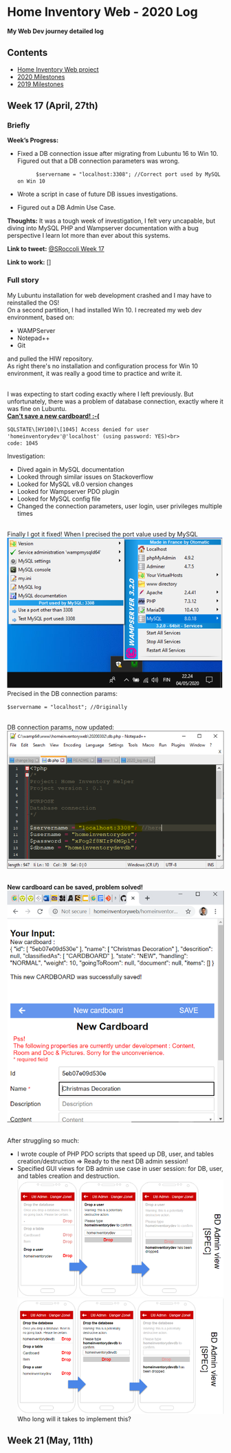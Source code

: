 # Home Inventory Web - 2020 Log

**My Web Dev journey detailed log**

## Contents
- [Home Inventory Web project](https://github.com/sroccoli1/homeinventoryweb)
- [2020 Milestones](https://github.com/sroccoli1/homeinventoryweb/edit/master/2020_milestones.md)
- [2019 Milestones](https://github.com/sroccoli1/homeinventoryweb/edit/master/2019_milestones.md)

## Week 17 (April, 27th)

### Briefly

**Week’s Progress:** 
  - Fixed a DB connection issue after migrating from Lubuntu 16 to Win 10. Figured out that a DB connection parameters was wrong.

       
              $servername = "localhost:3308"; //Correct port used by MySQL on Win 10
  - Wrote a script in case of future DB issues investigations.
  - Figured out a DB Admin Use Case. 

**Thoughts:** It was a tough week of investigation, I felt very uncapable, but diving into MySQL PHP and Wampserver documentation with a bug perspective I learn lot more than ever about this systems.  

**Link to tweet:** [@SRoccoli Week 17](https://twitter.com/SRoccoli/status/1259842830421327874?s=20)

**Link to work:** []

### Full story

My Lubuntu installation for web development crashed and I may have to  reinstalled the  OS!<br>
On a second partition, I had installed Win 10. I recreated my web dev environment, based on: <br>
- WAMPServer
- Notepad++
- Git<br> 

and pulled the HIW repository.
<br> As right there's no  installation and configuration process for Win 10 environment, it was really a good time to practice and write it. 

<br> I was expecting to start coding exactly where I left previously. But unfortunately, there was a problem of database connection, exactly where it was fine on Lubuntu.
<br>[**Can't save a new cardboard! :-(**](https://github.com/sroccoli1/homeinventoryweb/blob/c9e8030ebff22532918b2787b1ff4864f6940c84/A02-capture-error-1045.PNG)
  
    SQLSTATE\[HY100]\[1045] Access denied for user 'homeinventorydev'@'localhost' (using password: YES)<br>
    code: 1045
  
Investigation:
- Dived again in MySQL documentation
- Looked through similar issues on Stackoverflow
- Looked for MySQL v8.0 version changes
- Looked for Wampserver PDO plugin
- Looked for MySQL config file
- Changed the connection parameters, user login, user privileges multiple times 

<br> Finally I got it fixed! When I precised the port value used by MySQL <br>
![The port value used by MySQL](https://github.com/sroccoli1/homeinventoryweb/blob/c9e8030ebff22532918b2787b1ff4864f6940c84/A02-mysql-port-used.png) 
<br> Precised in the DB connection params:

    $servername = "localhost"; //Originally

<br> DB connection params, now updated:<br>
![Servername connection param updated](https://github.com/sroccoli1/homeinventoryweb/blob/c9e8030ebff22532918b2787b1ff4864f6940c84/A03-database-connect-param-updated.PNG)


<br> **New cardboard can be saved, problem solved!**
<br>![New cardboard can be saved!](https://github.com/sroccoli1/homeinventoryweb/blob/4305adb67d2b2933261d4cfc3ccf2a34cd95f31c/A03-cardboard-saved-into-db.PNG)

<br> After struggling so much: 
- I wrote couple of PHP PDO scripts that speed up DB, user, and tables creation/destruction => Ready to the next DB admin session!
- Specified GUI views for DB admin use case in user session: for DB, user, and tables creation and destruction. 
![UC DB Admin](https://github.com/sroccoli1/homeinventoryweb/blob/c9e8030ebff22532918b2787b1ff4864f6940c84/A04-DB-admin-uc-02.PNG)
![UC DB Admin](https://github.com/sroccoli1/homeinventoryweb/blob/c9e8030ebff22532918b2787b1ff4864f6940c84/A04-DB-admin-uc.PNG)
<br> Who long will it takes to implement this?

## Week 21 (May, 11th)

### 
